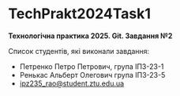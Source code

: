 # TechPrakt2024Task1
**Технологічна практика 2025. Git. Завдання №2**

Список студентів, які виконали завдання:
* Петренко Петро Петрович, група ІПЗ-23-1
* Ренькас Альберт Олегович група ІПЗ-23-5
* ipz235_rao@student.ztu.edu.ua